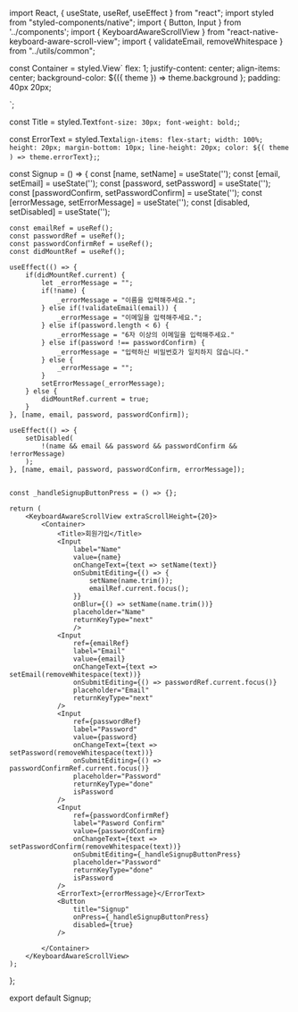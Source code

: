 import React, { useState, useRef, useEffect } from "react";
import styled from "styled-components/native";
import { Button, Input } from '../components';
import { KeyboardAwareScrollView } from "react-native-keyboard-aware-scroll-view";
import { validateEmail, removeWhitespace } from "../utils/common";


const Container = styled.View`
    flex: 1;
    justify-content: center;
    align-items: center;
    background-color: ${({ theme }) => theme.background };
    padding: 40px 20px;
    
`;

const Title = styled.Text`
    font-size: 30px;
    font-weight: bold;
`;

const ErrorText = styled.Text`
    align-items: flex-start;
    width: 100%;
    height: 20px;
    margin-bottom: 10px;
    line-height: 20px;
    color: ${( theme ) => theme.errorText};
`;

const Signup = () => {
    const [name, setName] = useState('');
    const [email, setEmail] = useState('');
    const [password, setPassword] = useState('');
    const [passwordConfirm, setPasswordConfirm] = useState('');
    const [errorMessage, setErrorMessage] = useState('');
    const [disabled, setDisabled] = useState('');

    const emailRef = useRef();
    const passwordRef = useRef();
    const passwordConfirmRef = useRef();
    const didMountRef = useRef();

    useEffect(() => {
        if(didMountRef.current) {
            let _errorMessage = "";
            if(!name) {
                _errorMessage = "이름을 입력해주세요.";
            } else if(!validateEmail(email)) {
                _errorMessage = "이메일을 입력해주세요.";
            } else if(password.length < 6) {
                _errorMessage = "6자 이상의 이메일을 입력해주세요."
            } else if(password !== passwordConfirm) {
                _errorMessage = "입력하신 비밀번호가 일치하지 않습니다."
            } else {
                _errorMessage = "";
            }
            setErrorMessage(_errorMessage);
        } else {
            didMountRef.current = true;
        }
    }, [name, email, password, passwordConfirm]);

    useEffect(() => {
        setDisabled(
            !(name && email && password && passwordConfirm && !errorMessage)
        );
    }, [name, email, password, passwordConfirm, errorMessage]);


    const _handleSignupButtonPress = () => {};

    return (
        <KeyboardAwareScrollView extraScrollHeight={20}>
            <Container>
                <Title>회원가입</Title>
                <Input
                    label="Name"
                    value={name}
                    onChangeText={text => setName(text)}
                    onSubmitEditing={() => {
                        setName(name.trim());
                        emailRef.current.focus();
                    }}
                    onBlur={() => setName(name.trim())}
                    placeholder="Name"
                    returnKeyType="next"
                    />
                <Input
                    ref={emailRef}
                    label="Email"
                    value={email}
                    onChangeText={text => setEmail(removeWhitespace(text))}
                    onSubmitEditing={() => passwordRef.current.focus()}
                    placeholder="Email"
                    returnKeyType="next"
                />
                <Input
                    ref={passwordRef}
                    label="Password"
                    value={password}
                    onChangeText={text => setPassword(removeWhitespace(text))}
                    onSubmitEditing={() => passwordConfirmRef.current.focus()}
                    placeholder="Password"
                    returnKeyType="done"
                    isPassword
                />
                <Input
                    ref={passwordConfirmRef}
                    label="Pasword Confirm"
                    value={passwordConfirm}
                    onChangeText={text => setPasswordConfirm(removeWhitespace(text))}
                    onSubmitEditing={_handleSignupButtonPress}
                    placeholder="Password"
                    returnKeyType="done"
                    isPassword
                />
                <ErrorText>{errorMessage}</ErrorText>
                <Button
                    title="Signup"
                    onPress={_handleSignupButtonPress}
                    disabled={true}
                />
                
            </Container>
        </KeyboardAwareScrollView> 
    );
};

export default Signup;